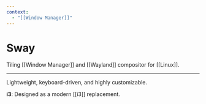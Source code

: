 ```yaml
---
context:
  - "[[Window Manager]]"
---
```


# Sway

Tiling [[Window Manager]] and [[Wayland]] compositor for [[Linux]].

---

Lightweight, keyboard-driven, and highly customizable.

**i3**: Designed as a modern [[i3]] replacement.
